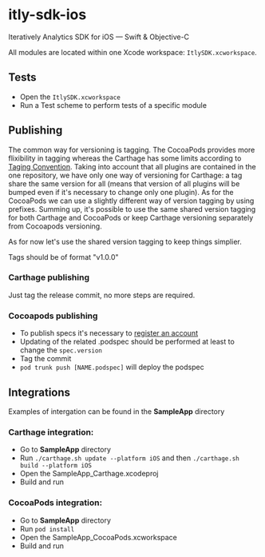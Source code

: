 # itly-sdk-ios
Iteratively Analytics SDK for iOS — Swift &amp; Objective-C

All modules are located within one Xcode workspace: `ItlySDK.xcworkspace`.

## Tests
- Open the `ItlySDK.xcworkspace`
- Run a Test scheme to perform tests of a specific module

## Publishing
The common way for versioning is tagging. The CocoaPods provides more flixibility in tagging whereas the Carthage has some limits according to [Taging Convention](https://github.com/Carthage/Carthage#tag-stable-releases). Taking into account that all plugins are contained in the one repository, we have only one way of versioning for Carthage: a tag share the same version for all (means that version of all plugins will be bumped even if it's necessary to change only one plugin). As for the CocoaPods we can use a slightly different way of version tagging by using prefixes.
Summing up, it's possible to use the same shared version tagging for both Carthage and CocoaPods or keep Carthage versioning separately from Cocoapods versioning.

As for now let's use the shared version tagging to keep things simplier.

Tags should be of format "v1.0.0"

### Carthage publishing
Just tag the release commit, no more steps are required.

### Cocoapods publishing
- To publish specs it's necessary to [register an account](https://guides.cocoapods.org/making/getting-setup-with-trunk.html)
- Updating of the related .podspec should be performed at least to change the `spec.version`
- Tag the commit
- `pod trunk push [NAME.podspec]` will deploy the podspec

## Integrations
Examples of intergation can be found in the **SampleApp** directory 

### Carthage integration:
- Go to **SampleApp** directory
- Run `./carthage.sh update --platform iOS` and then `./carthage.sh build --platform iOS`
- Open the SampleApp_Carthage.xcodeproj
- Build and run

### CocoaPods integration:
- Go to **SampleApp** directory
- Run `pod install`
- Open the SampleApp_CocoaPods.xcworkspace
- Build and run

